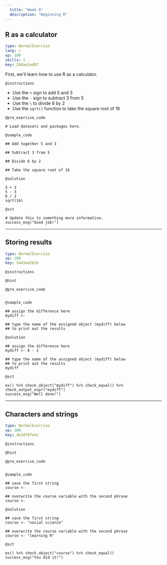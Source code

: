 ```yaml
---
  title: "Week 0"
  description: "Beginning R"
---
```


## R as a calculator

```yaml
type: NormalExercise 
lang: r
xp: 100 
skills: 1
key: 2b0ae2ed07   
```


First, we'll learn how to use R as a calculator.


`@instructions`
- Use the `+` sign to add 5 and 3
- Use the `-` sign to subtract 3 from 5
- Use the `\` to  divide 6 by 2
- Use the `sqrt()` function to take the square root of 16

`@pre_exercise_code`

```{r}
# Load datasets and packages here.
```

`@sample_code`

```{r}
## Add together 5 and 3

## Subtract 3 from 5

## Divide 6 by 2

## Take the square root of 16
```

`@solution`

```{r}
5 + 3
5 - 3
6 / 2
sqrt(16)
```

`@sct`

```{r}
# Update this to something more informative.
success_msg("Good job!")
```

---

## Storing results 

```yaml
type: NormalExercise 
xp: 100 
key: 5443ad2826   
```





`@instructions`


`@hint`


`@pre_exercise_code`

```{r}

```


`@sample_code`

```{r}
## assign the difference here
mydiff <- 

## type the name of the assigned object (mydiff) below
## to print out the results

```

`@solution`

```{r}
## assign the difference here
mydiff <- 8 - 2

## type the name of the assigned object (mydiff) below
## to print out the results
mydiff
```

`@sct`

```{r}
ex() %>% check_object("mydiff") %>% check_equal() %>% check_output_expr("mydiff")
success_msg("Well done!")
```

---

## Characters and strings

```yaml
type: NormalExercise 
xp: 100 
key: 4b3d70fe4c   
```





`@instructions`


`@hint`


`@pre_exercise_code`

```{r}

```


`@sample_code`

```{r}
## save the first string
course <- 

## overwrite the course variable with the second phrase
course <- 
```

`@solution`

```{r}
## save the first string
course <- "social science"

## overwrite the course variable with the second phrase
course <- "learning R"
```

`@sct`

```{r}
ex() %>% check_object("course") %>% check_equal()
success_msg("You did it!")
```
